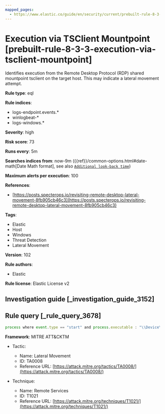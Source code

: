 ```yaml
---
mapped_pages:
  - https://www.elastic.co/guide/en/security/current/prebuilt-rule-8-3-3-execution-via-tsclient-mountpoint.html
---
```


# Execution via TSClient Mountpoint [prebuilt-rule-8-3-3-execution-via-tsclient-mountpoint]

Identifies execution from the Remote Desktop Protocol (RDP) shared mountpoint tsclient on the target host. This may indicate a lateral movement attempt.

**Rule type**: eql

**Rule indices**:

* logs-endpoint.events.*
* winlogbeat-*
* logs-windows.*

**Severity**: high

**Risk score**: 73

**Runs every**: 5m

**Searches indices from**: now-9m ({{ref}}/common-options.html#date-math[Date Math format], see also [`Additional look-back time`](docs-content://solutions/security/detect-and-alert/create-detection-rule.md#rule-schedule))

**Maximum alerts per execution**: 100

**References**:

* [https://posts.specterops.io/revisiting-remote-desktop-lateral-movement-8fb905cb46c3](https://posts.specterops.io/revisiting-remote-desktop-lateral-movement-8fb905cb46c3)

**Tags**:

* Elastic
* Host
* Windows
* Threat Detection
* Lateral Movement

**Version**: 102

**Rule authors**:

* Elastic

**Rule license**: Elastic License v2

## Investigation guide [_investigation_guide_3152]



## Rule query [_rule_query_3678]

```js
process where event.type == "start" and process.executable : "\\Device\\Mup\\tsclient\\*.exe"
```

**Framework**: MITRE ATT&CKTM

* Tactic:

    * Name: Lateral Movement
    * ID: TA0008
    * Reference URL: [https://attack.mitre.org/tactics/TA0008/](https://attack.mitre.org/tactics/TA0008/)

* Technique:

    * Name: Remote Services
    * ID: T1021
    * Reference URL: [https://attack.mitre.org/techniques/T1021/](https://attack.mitre.org/techniques/T1021/)




